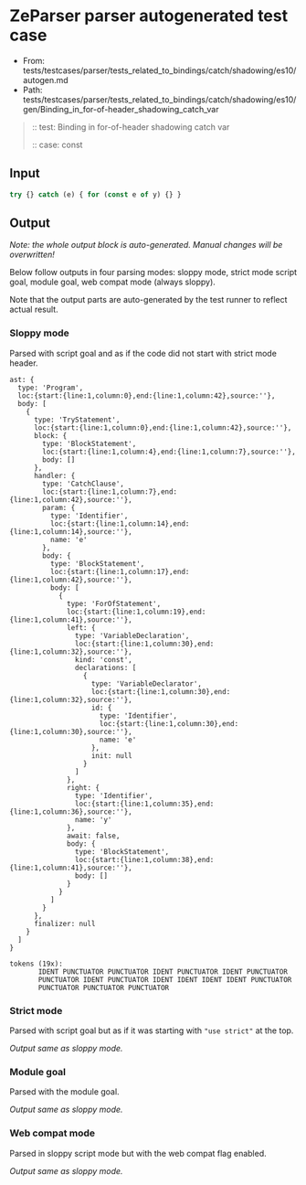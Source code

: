 # ZeParser parser autogenerated test case

- From: tests/testcases/parser/tests_related_to_bindings/catch/shadowing/es10/autogen.md
- Path: tests/testcases/parser/tests_related_to_bindings/catch/shadowing/es10/gen/Binding_in_for-of-header_shadowing_catch_var

> :: test: Binding in for-of-header shadowing catch var
>
> :: case: const

## Input


`````js
try {} catch (e) { for (const e of y) {} }
`````

## Output

_Note: the whole output block is auto-generated. Manual changes will be overwritten!_

Below follow outputs in four parsing modes: sloppy mode, strict mode script goal, module goal, web compat mode (always sloppy).

Note that the output parts are auto-generated by the test runner to reflect actual result.

### Sloppy mode

Parsed with script goal and as if the code did not start with strict mode header.

`````
ast: {
  type: 'Program',
  loc:{start:{line:1,column:0},end:{line:1,column:42},source:''},
  body: [
    {
      type: 'TryStatement',
      loc:{start:{line:1,column:0},end:{line:1,column:42},source:''},
      block: {
        type: 'BlockStatement',
        loc:{start:{line:1,column:4},end:{line:1,column:7},source:''},
        body: []
      },
      handler: {
        type: 'CatchClause',
        loc:{start:{line:1,column:7},end:{line:1,column:42},source:''},
        param: {
          type: 'Identifier',
          loc:{start:{line:1,column:14},end:{line:1,column:14},source:''},
          name: 'e'
        },
        body: {
          type: 'BlockStatement',
          loc:{start:{line:1,column:17},end:{line:1,column:42},source:''},
          body: [
            {
              type: 'ForOfStatement',
              loc:{start:{line:1,column:19},end:{line:1,column:41},source:''},
              left: {
                type: 'VariableDeclaration',
                loc:{start:{line:1,column:30},end:{line:1,column:32},source:''},
                kind: 'const',
                declarations: [
                  {
                    type: 'VariableDeclarator',
                    loc:{start:{line:1,column:30},end:{line:1,column:32},source:''},
                    id: {
                      type: 'Identifier',
                      loc:{start:{line:1,column:30},end:{line:1,column:30},source:''},
                      name: 'e'
                    },
                    init: null
                  }
                ]
              },
              right: {
                type: 'Identifier',
                loc:{start:{line:1,column:35},end:{line:1,column:36},source:''},
                name: 'y'
              },
              await: false,
              body: {
                type: 'BlockStatement',
                loc:{start:{line:1,column:38},end:{line:1,column:41},source:''},
                body: []
              }
            }
          ]
        }
      },
      finalizer: null
    }
  ]
}

tokens (19x):
       IDENT PUNCTUATOR PUNCTUATOR IDENT PUNCTUATOR IDENT PUNCTUATOR
       PUNCTUATOR IDENT PUNCTUATOR IDENT IDENT IDENT IDENT PUNCTUATOR
       PUNCTUATOR PUNCTUATOR PUNCTUATOR
`````

### Strict mode

Parsed with script goal but as if it was starting with `"use strict"` at the top.

_Output same as sloppy mode._

### Module goal

Parsed with the module goal.

_Output same as sloppy mode._

### Web compat mode

Parsed in sloppy script mode but with the web compat flag enabled.

_Output same as sloppy mode._
